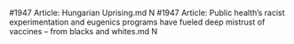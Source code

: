 #1947
Article: Hungarian Uprising.md N
#1947
Article: Public health’s racist experimentation and eugenics programs have fueled deep mistrust of vaccines – from blacks and whites.md N
